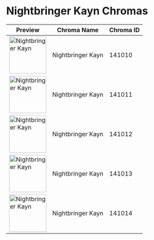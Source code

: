 # Nightbringer Kayn Chromas

| Preview | Chroma Name | Chroma ID |
|---|---|---|
| <img src='https://raw.communitydragon.org/latest/plugins/rcp-be-lol-game-data/global/default/v1/champion-chroma-images/141/141010.png' alt='Nightbringer Kayn' width='100'> | Nightbringer Kayn | 141010 |
| <img src='https://raw.communitydragon.org/latest/plugins/rcp-be-lol-game-data/global/default/v1/champion-chroma-images/141/141011.png' alt='Nightbringer Kayn' width='100'> | Nightbringer Kayn | 141011 |
| <img src='https://raw.communitydragon.org/latest/plugins/rcp-be-lol-game-data/global/default/v1/champion-chroma-images/141/141012.png' alt='Nightbringer Kayn' width='100'> | Nightbringer Kayn | 141012 |
| <img src='https://raw.communitydragon.org/latest/plugins/rcp-be-lol-game-data/global/default/v1/champion-chroma-images/141/141013.png' alt='Nightbringer Kayn' width='100'> | Nightbringer Kayn | 141013 |
| <img src='https://raw.communitydragon.org/latest/plugins/rcp-be-lol-game-data/global/default/v1/champion-chroma-images/141/141014.png' alt='Nightbringer Kayn' width='100'> | Nightbringer Kayn | 141014 |
